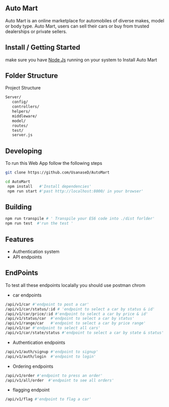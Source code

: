 ## Auto Mart
Auto Mart is an online marketplace for automobiles of diverse makes, model or body type.  Auto Mart, users can sell their cars or buy from trusted dealerships or private sellers. 

## Install / Getting Started

make sure you have [Node Js](https://nodejs.org/en/download/) running on your system to Install Auto Mart

## Folder Structure
Project Structure

```bash
Server/
   config/
   controllers/
   helpers/
   middleware/
   model/
   routes/
   test/
   server.js
```
## Developing
To run this Web App follow the following steps

```bash
git clone https://github.com/UsanaseD/AutoMart

cd AutoMart
 npm install   #'Install dependencies'
 npm run start #'past http://localhost:8000/ in your browser'
```
## Building

```bash
npm run transpile # ' Transpile your ES6 code into ./dist forlder'
npm run test  #'run the test '
```
## Features

* Authentication system
* API endpoints

## EndPoints

To test all these endpoints localally you should use postman chrom

* car endpoints

```bash
/api/v1/car #'endpoint to post a car'
/api/v1/car/status/:id # 'endpoint to select a car by status & id'
/api/v1/car/price/:id #'endpoint to select a car by price & id'
/api/v1/status/car  #'endpoint to select a car by status'
/api/v1/range/car   #'endpoint to select a car by price range'
/api/v1/car #'endpoint to select all cars'
/api/v1/car/state/status #'endpoint to select a car by state & status'
```
* Authentication endpoints
```bash
/api/v1/auth/signup #'endpoint to signup'
/api/v1/auth/login  #'endpoint to login'
```
* Ordering endpoints
```bash
/api/v1/order #'endpoint to press an order'
/api/v1/all/order  #'endpoint to see all orders'
```
* flagging endpoint
```bash
/api/v1/flag #'endpoint to flag a car'
```